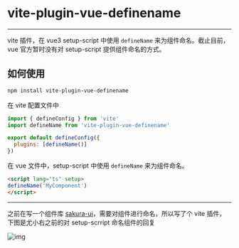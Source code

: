 # vite-plugin-vue-definename

---

vite 插件，在 vue3 setup-script 中使用 `defineName` 来为组件命名。截止目前，vue 官方暂时没有对 setup-script 提供组件命名的方式。

## 如何使用

```bash
npm install vite-plugin-vue-definename
```

在 vite 配置文件中

```js
import { defineConfig } from 'vite'
import defineName from 'vite-plugin-vue-definename'

export default defineConfig({
  plugins: [defineName()]
})
```

在 vue 文件中，setup-script 中使用 `defineName` 来为组件命名。

```html
<script lang="ts" setup>
defineName('MyComponent')
</script>
```

---

之前在写一个组件库 [sakura-ui](https://github.com/tflins/sakura-ui)，需要对组件进行命名，所以写了个 vite 插件，下图是尤小右之前的对 setup-scrript 命名组件的回复

![img](https://tflins.oss-cn-beijing.aliyuncs.com/img/11649267288_.pic.jpg)
